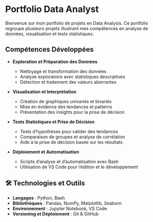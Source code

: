 # Portfolio Data Analyst

Bienvenue sur mon portfolio de projets en Data Analysis. Ce portfolio regroupe plusieurs projets illustrant mes compétences en analyse de données, visualisation et tests statistiques.

## Compétences Développées
- **Exploration et Préparation des Données**
   -  Nettoyage et transformation des données
   - Analyse exploratoire avec statistiques descriptives
   - Détection et traitement des valeurs aberrantes
- **Visualisation et Interprétation**
  - Création de graphiques univariés et bivariés
  -  Mise en évidence des tendances et patterns
  -  Présentation des insights pour la prise de décision
- **Tests Statistiques et Prise de Décision**
  - Tests d’hypothèses pour valider des tendances
  - Comparaison de groupes et analyse de corrélation
  - Aide à la prise de décision basée sur les résultats

- **Déploiement et Automatisation**
  - Scripts d’analyse et d’automatisation avec Bash
  - Utilisation de VS Code pour l’édition et le développement

## 🛠️ Technologies et Outils
   - **Langages** : Python, Bash
   - **Bibliothèques** : Pandas, NumPy, Matplotlib, Seaborn
   - **Environnement** : Jupyter Notebook, VS Code
   - **Versioning et Déploiement** : Git & GitHub
